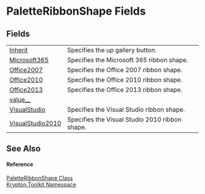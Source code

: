 # PaletteRibbonShape Fields




## Fields
<table>
<tr>
<td><a href="12f1788f-d38a-fb50-a299-d5a4a8da2824.md">Inherit</a></td>
<td>Specifies the up gallery button.</td></tr>
<tr>
<td><a href="6f7d2947-8f1c-b311-eee1-00ef57a2d078.md">Microsoft365</a></td>
<td>Specifies the Microsoft 365 ribbon shape.</td></tr>
<tr>
<td><a href="56fb9484-58d5-23bc-f1e9-e3390b907027.md">Office2007</a></td>
<td>Specifies the Office 2007 ribbon shape.</td></tr>
<tr>
<td><a href="296e5780-91c7-0fe3-aba5-d66dbf15698e.md">Office2010</a></td>
<td>Specifies the Office 2010 ribbon shape.</td></tr>
<tr>
<td><a href="8f8c9a09-3c44-3b00-46db-c89da7257cdd.md">Office2013</a></td>
<td>Specifies the Office 2013 ribbon shape.</td></tr>
<tr>
<td><a href="7a34da4f-04d3-d142-bc21-4ac288d18cdc.md">value__</a></td>
<td> </td></tr>
<tr>
<td><a href="1f319135-b164-3a26-4632-4a4f595288f5.md">VisualStudio</a></td>
<td>Specifies the Visual Studio ribbon shape.</td></tr>
<tr>
<td><a href="ca9d5b06-fec1-6a53-ebfd-4c844dfac3ed.md">VisualStudio2010</a></td>
<td>Specifies the Visual Studio 2010 ribbon shape.</td></tr>
</table>

## See Also


#### Reference
<a href="84ca2d8c-daf3-0219-3015-4b7046d3d27b.md">PaletteRibbonShape Class</a>  
<a href="79d2eac2-21f4-54ff-7552-b20c33c30600.md">Krypton.Toolkit Namespace</a>  
